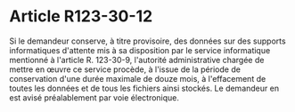 # Article R123-30-12

<p>Si le demandeur conserve, à titre provisoire, des données sur des supports informatiques d'attente mis à sa disposition par le service informatique mentionné à l'article R. 123-30-9, l'autorité administrative chargée de mettre en œuvre ce service procède, à l'issue de la période de conservation d'une durée maximale de douze mois, à l'effacement de toutes les données et de tous les fichiers ainsi stockés. Le demandeur en est avisé préalablement par voie électronique.</p>